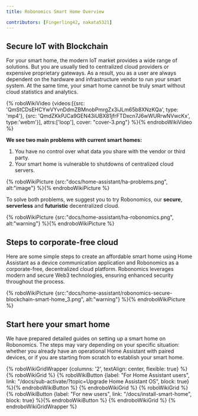 ```yaml
---
title: Robonomics Smart Home Overview

contributors: [Fingerling42, nakata5321]
---
```


## Secure IoT with Blockchain

For your smart home, the modern IoT market provides a wide range of solutions. But you are usually tied to centralized cloud providers or expensive proprietary gateways. As a result, you as a user are always dependent on the hardware and infrastructure vendor to run your smart system. At the same time, your smart home cannot be truly smart without cloud statistics and analytics.

{% roboWikiVideo {videos:[{src: 'QmStCDsEHCYwVYvnDdmZBMnobPmrgZx3iJLm65b8XNzKQa', type: 'mp4'}, {src: 'QmdZKkPJCa9GEN43iUBX81jfrFTDxcn7J6wWURrwNVwcKx', type:'webm'}], attrs:['loop'], cover: "cover-3.png"} %}{% endroboWikiVideo %}

**We see two main problems with current smart homes:**

1. You have no control over what data you share with the vendor or third party.
2. Your smart home is vulnerable to shutdowns of centralized cloud servers.

{% roboWikiPicture {src:"docs/home-assistant/ha-problems.png", alt:"image"} %}{% endroboWikiPicture %}

To solve both problems, we suggest you to try Robonomics, our **secure**, **serverless** and **futuristic** decentralized cloud.

{% roboWikiPicture {src:"docs/home-assistant/ha-robonomics.png", alt:"warning"} %}{% endroboWikiPicture %}

## Steps to corporate-free cloud

Here are some simple steps to create an affordable smart home using Home Assistant as a device communication application and Robonomics as a corporate-free, decentralized cloud platform. Robonomics leverages modern and secure Web3 technologies, ensuring enhanced security throughout the process.

{% roboWikiPicture {src:"docs/home-assistant/robonomics-secure-blockchain-smart-home_3.png", alt:"warning"} %}{% endroboWikiPicture %}

## Start here your smart home

We have prepared detailed guides on setting up a smart home on Robonomics. The steps may vary depending on your specific situation: whether you already have an operational Home Assistant with paired devices, or if you are starting from scratch to establish your smart home.

{% roboWikiGridWrapper {columns: '2', textAlign: center, flexible: true} %}
	{% roboWikiGrid %} 	{% roboWikiButton {label: "For Home Assistant users", link: "/docs/sub-activate/?topic=Upgrade Home Assistant OS", block: true} %}{% endroboWikiButton %} {% endroboWikiGrid %}
	{% roboWikiGrid %} 	{% roboWikiButton {label: "For new users", link: "/docs/install-smart-home", block: true} %}{% endroboWikiButton %} {% endroboWikiGrid %}
{% endroboWikiGridWrapper %}
